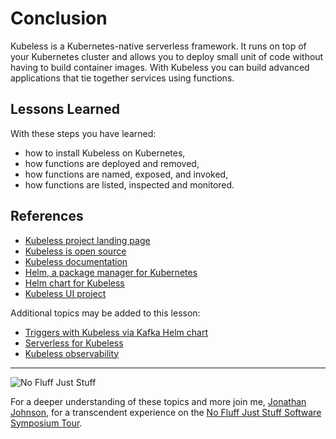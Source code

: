 # Conclusion #

Kubeless is a Kubernetes-native serverless framework. It runs on top of your Kubernetes cluster and allows you to deploy small unit of code without having to build container images. With Kubeless you can build advanced applications that tie together services using functions.

## Lessons Learned ##

With these steps you have learned:

- how to install Kubeless on Kubernetes,
- how functions are deployed and removed,
- how functions are named, exposed, and invoked,
- how functions are listed, inspected and monitored.

## References ##

- [Kubeless project landing page](https://kubeless.io/)
- [Kubeless is open source](https://github.com/kubeless/kubeless)
- [Kubeless documentation](https://kubeless.io/docs/architecture/)
- [Helm, a package manager for Kubernetes](https://helm.sh/)
- [Helm chart for Kubeless](https://github.com/helm/charts/tree/master/incubator/kubeless)
- [Kubeless UI project](https://github.com/kubeless/kubeless-ui)

Additional topics may be added to this lesson:

- [Triggers with Kubeless via Kafka Helm chart](https://github.com/helm/charts/tree/master/incubator/kafka)
- [Serverless for Kubeless](https://serverless.com/framework/docs/providers/kubeless/guide/intro)
- [Kubeless observability](https://kubeless.io/docs/monitoring/)

------
![No Fluff Just Stuff](/javajon/courses/kubernetes-serverless/kubeless/assets/nfjs.png "No Fluff Just Stuff")

For a deeper understanding of these topics and more join me, [Jonathan Johnson](https://www.linkedin.com/in/javajon/), for a transcendent experience on the [No Fluff Just Stuff Software Symposium Tour](https://nofluffjuststuff.com/home/main).